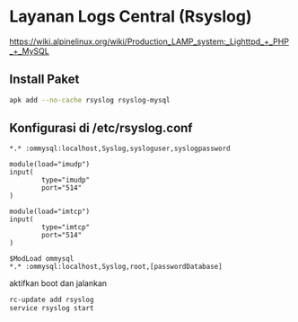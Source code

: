 # Layanan Logs Central (Rsyslog)
https://wiki.alpinelinux.org/wiki/Production_LAMP_system:_Lighttpd_+_PHP_+_MySQL
## Install Paket
```sh
apk add --no-cache rsyslog rsyslog-mysql
```
## Konfigurasi di /etc/rsyslog.conf
```
*.* :ommysql:localhost,Syslog,sysloguser,syslogpassword

module(load="imudp")                                                       
input(                                                                     
        type="imudp"                                                       
        port="514"                                                         
)                                                                          
                                                                           
module(load="imtcp")                                                       
input(                                                                     
        type="imtcp"                                                       
        port="514"                                                         
)

$ModLoad ommysql 
*.* :ommysql:localhost,Syslog,root,[passwordDatabase]
```
aktifkan boot dan jalankan
```sh
rc-update add rsyslog
service rsyslog start
```